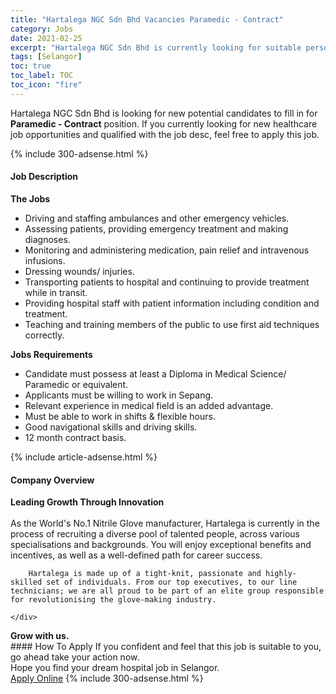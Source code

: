 ```yaml
---
title: "Hartalega NGC Sdn Bhd Vacancies Paramedic - Contract" 
category: Jobs 
date: 2021-02-25 
excerpt: "Hartalega NGC Sdn Bhd is currently looking for suitable person to fill in the Paramedic - Contract which positioned at Selangor" 
tags: [Selangor] 
toc: true 
toc_label: TOC 
toc_icon: "fire" 
--- 
```


<p>Hartalega NGC Sdn Bhd is looking for new potential candidates to fill in for <b>Paramedic - Contract</b> position. If you currently looking for new healthcare job opportunities and qualified with the job desc, feel free to apply this job.
</p>{% include 300-adsense.html %} 
<div><div><h4>Job Description</h4></div><div><div><span><div><div><strong>The Jobs</strong></div><ul><li>Driving and staffing ambulances and other emergency vehicles.</li><li>Assessing patients, providing emergency treatment and making diagnoses.</li><li>Monitoring and administering medication, pain relief and intravenous infusions.</li><li>Dressing wounds/ injuries.</li><li>Transporting patients to hospital and continuing to provide treatment while in transit.</li><li>Providing hospital staff with patient information including condition and treatment.</li><li>Teaching and training members of the public to use first aid techniques correctly.</li></ul><div><strong>Jobs Requirements</strong></div><ul><li>Candidate must possess at least a Diploma in Medical Science/ Paramedic&#160;or equivalent.</li><li>Applicants must be willing to work in Sepang.</li><li>Relevant experience in medical field is an added advantage.</li><li>Must be able to work in shifts &amp; flexible hours.</li><li>Good navigational skills and driving skills.</li><li>12 month contract basis.</li></ul></div></span></div></div></div> 
{% include article-adsense.html %} 
<div><div><h4>Company Overview</h4></div><div><div><span><div><div>
<div>
<strong>Leading Growth Through Innovation</strong></div>
<div>
<br>
		As the World's No.1 Nitrile Glove manufacturer, Hartalega is currently in the process of recruiting a diverse pool of talented people, across various specialisations and backgrounds. You will enjoy exceptional benefits and incentives, as well as a well-defined path for career success.
		
		Hartalega is made up of a tight-knit, passionate and highly-skilled set of individuals. From our top executives, to our line technicians; we are all proud to be part of an elite group responsible for revolutionising the glove-making industry.
		
	</div>
<div>
<strong>Grow with us.</strong></div>
</div></div></span></div></div></div> 
#### How To Apply 
If you confident and feel that this job is suitable to you, go ahead take your action now. <br/> 
Hope you find your dream hospital job in Selangor. <br/> 
<a href="https://www.jobstreet.com.my/en/job/paramedic-contract-4491313?jobId=jobstreet-my-job-4491313" class="btn btn--warning" target="_blank" rel="nofollow noopenner">Apply Online</a> 
{% include 300-adsense.html %} 